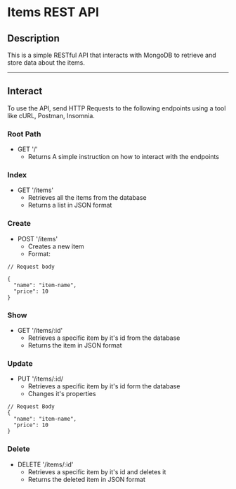 # **Items REST API**

## Description

This is a simple RESTful API that interacts with MongoDB to retrieve and store data about the items.

---

## Interact

To use the API, send HTTP Requests to the following endpoints using a tool like cURL, Postman, Insomnia.

### Root Path

- GET '/'
  - Returns A simple instruction on how to interact with the endpoints

### Index

- GET '/items'
  - Retrieves all the items from the database
  - Returns a list in JSON format

### Create

- POST '/items'
  - Creates a new item
  - Format:

```
// Request body

{
  "name": "item-name",
  "price": 10
}
```

### Show

- GET '/items/:id'
  - Retrieves a specific item by it's id from the database
  - Returns the item in JSON format

### Update

- PUT '/items/:id/
  - Retrieves a specific item by it's id form the database
  - Changes it's properties

```
// Request Body
{
  "name": "item-name",
  "price": 10
}
```

### Delete

- DELETE '/items/:id'
  - Retrieves a specific item by it's id and deletes it
  - Returns the deleted item in JSON format

